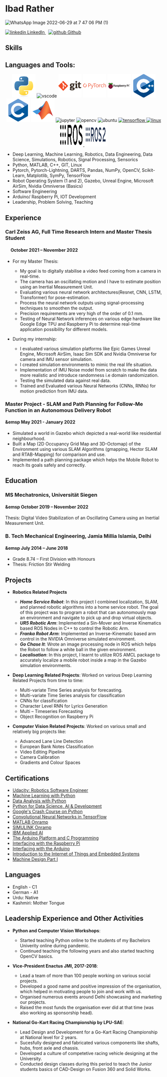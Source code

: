 # Ibad Rather

<p align="center">
  
![WhatsApp Image 2022-06-29 at 7 47 06 PM (1)](https://user-images.githubusercontent.com/35704690/176516288-5b11d717-585b-4dee-a9b3-b92772424253.png)

</p>

<p>
  <a href="https://www.linkedin.com/in/ibad-rather/" rel="nofollow noreferrer">
    <img src="https://i.stack.imgur.com/gVE0j.png" alt="linkedin"> LinkedIn
  </a> &nbsp; 
  <a href="https://github.com/ibadrather" rel="nofollow noreferrer">
    <img src="https://i.stack.imgur.com/tskMh.png" alt="github"> Github
  </a>
</p>

## **Skills**
<h2 align="left">Languages and Tools:</h2>
<p align="center">
  
  <img src="https://raw.githubusercontent.com/devicons/devicon/master/icons/python/python-original.svg" alt="python" width="75" height="75"/>
  <img src="https://github.com/ibadrather/devicon/blob/master/icons/vscode/vscode-original.svg" alt="vscode" width="75" height="75"/>
  <img src="https://github.com/devicons/devicon/blob/master/icons/git/git-original-wordmark.svg" alt="Git" width="75" height="75"/>
  <img src="https://github.com/devicons/devicon/blob/master/icons/pytorch/pytorch-plain-wordmark.svg" alt="PyTorch" width="75" height="75"/> 
  <img src="https://github.com/devicons/devicon/blob/master/icons/raspberrypi/raspberrypi-original-wordmark.svg" alt="Raspberry Pi" width="75" height="75"/>
  <img src="https://github.com/devicons/devicon/blob/master/icons/cplusplus/cplusplus-original.svg" alt="C++" width="75" height="75"/> 
  <img src="https://github.com/devicons/devicon/blob/master/icons/c/c-original.svg" alt="C" width="75" height="75"/>
  <img src="https://github.com/devicons/devicon/blob/master/icons/matlab/matlab-original.svg" alt="MATLAB" width="75" height="75"/>
  <img src="https://github.com/ibadrather/devicon/blob/master/icons/jupyter/jupyter-original.svg" alt="jupyter" width="75" height="75"/> 
  <img src="https://github.com/ibadrather/devicon/blob/master/icons/opencv/opencv-original-wordmark.svg" alt="opencv" width="75" height="75"/>
  <img src="https://github.com/ibadrather/devicon/blob/master/icons/ubuntu/ubuntu-plain.svg" alt="ubuntu" width="75" height="75"/> 
  <a href="https://www.tensorflow.org/" target="_blank">  <img src="https://github.com/ibadrather/devicon/blob/master/icons/tensorflow/tensorflow-original-wordmark.svg" alt="tensorflow" width="75" height="75"/>  </a> 
  <a href="https://www.linux.org/" target="_blank">  <img src="https://github.com/ibadrather/devicon/blob/master/icons/linux/linux-plain.svg" alt="linux" width="75" height="75"/>  </a> 
  <a href="https://www.ros.org/" target="_blank"> <img src="https://github.com/ibadrather/devicon/blob/master/icons/ros/ros-black-wordmark.svg" alt="ros" width="75" height="75"/> </a> 
  <a href="https://docs.ros.org/en/foxy/index.html" target="_blank">  <img src="https://github.com/ibadrather/devicon/blob/master/icons/ros2/ros2-original-wordmark.svg" alt="ros2" width="75" height="75"/>  </a> 

</p>

- Deep Learning, Machine Learning, Robotics, Data Engineering, Data Science, Simulations, Robotics, Signal Processing, Sensorics
- Python, MATLAB, C++, GIT, Linux
- Pytorch, Pytorch-Lightning, DARTS, Pandas, NumPy, OpenCV, Scikit-Learn, Matplotlib, SymPy, TensorFlow
- Robot Operating System (1 and 2), Gazebo, Unreal Engine, Microsoft AirSim, Nvidia Omniverse (Basics)
- Software Engineering
- Arduino/ Raspberry Pi, IOT Development
- Leadership, Problem Solving, Teaching

## **Experience**
### Carl Zeiss AG, Full Time Research Intern and Master Thesis Student
#### &emsp; October 2021 – November 2022
- For my Master Thesis:
  - My goal is to digitally stabilise a video feed coming from a camera in real-time.
  - The camera has an oscillating motion and I have to estimate position using an Inertial Measurement Unit.
  - Evaluating various neural network architectures(Resnet, CNN, LSTM, Transformer) for pose-estimation.
  - Process the neural network outputs using signal-processing techniques to smoothen the output.
  - Precision requirements are very high of the order of 0.1 mm.
  - Testing of Neural Network inferences on various edge hardware like Google Edge TPU and Raspberry Pi to determine real-time application possibility for different models.

- During my internship:
  - I evaluated various simulation platforms like Epic Games Unreal Engine, Microsoft AirSim, Isaac Sim SDK and Nvidia Omniverse for camera and IMU sensor simulation.
  - I created simulation environments to mimic the real life situation.
  - Implementation of IMU Noise model from scratch to make the data more realistic and introduce randomness i.e domain randomization.
  - Testing the simulated data against real data. 
  - Trained and Evaluated various Neural Networks (CNNs, RNNs) for motion prediction from IMU data.

### Master Project - SLAM and Path Planning for Follow-Me Function in an Autonomous Delivery Robot
#### &emsp May 2021 - January 2022

- Simulated a world in Gazebo which depicted a real-world like residential neighbourhood.
- Built a Map (2D Occupancy Grid Map and 3D-Octomap) of the Environment using various SLAM Algorithms (gmapping, Hector SLAM and RTAB-Mapping) for comparison and use.
- Implemented a path planning package which helps the Mobile Robot to reach its goals safely and correctly.


## **Education**
### MS Mechatronics, Universität Siegen
#### &emsp October 2019 – November 2022
Thesis:	Digital Video Stabilization of an Oscillating Camera using an Inertial Measurement Unit.

### B. Tech Mechanical Engineering, Jamia Millia Islamia, Delhi
#### &emsp July 2014 – June 2018	
- Grade	8.74 – First Division with Honours
- Thesis:	Friction Stir Welding

## **Projects**
- **Robotics Related Projects**
  - **_Home Service Robot_**: In this project I combined localization, SLAM, and planned robotic algorithms into a home service robot. The goal of this project was to program a robot that can autonomously map an environment and navigate to pick up and drop virtual objects.
  - **_UR5 Robotic Arm_**: Implemented a Sin-Mover and Inverse Kinematics based ROS Nodes in C++ to control the Robotic Arm.
  - **_Franka Robot Arm_**: Implemented an Inverse-Kinematic based arm control in the NVIDIA Omniverse simulated environment.
  - **_Go Chase It_**: Wrote an image processing node in ROS which helps the Robot to follow a white ball in the given environment. 
  - **_Localisation_**: In this project, I learnt to utilize ROS AMCL package to accurately localize a mobile robot inside a map in the 
Gazebo simulation environments. 

- **Deep Learning Related Projects**: Worked on various Deep Learning Related Projects from time to time:
  - Multi-variate Time Series analysis for forecasting.
  - Multi-variate Time Series analysis for classification
  - CNNs for classification
  - Character Level RNN for Lyrics Generation
  - Multi – Timeseries Forecasting
  - Object Recognition on Raspberry Pi

- **Computer Vision Related Projects**: Worked on various small and relatively big projects like:
  - Advanced Lane Line Detection
  - European Bank Notes Classification
  - Video Editing Pipeline
  - Camera Calibration
  - Gradients and Colour Spaces

## **Certifications**
- [Udacity: Robotics Software Engineer](https://graduation.udacity.com/confirm/PPG5APCA "Certificate Link")
- [Machine Learning with Python](https://www.coursera.org/account/accomplishments/verify/8TSW2YPUQV8X "Certificate Link")
- [Data Analysis with Python](https://www.coursera.org/account/accomplishments/verify/PLY2B58BS8YU "Certificate Link")
- [Python for Data Science, AI & Development](https://www.coursera.org/account/accomplishments/verify/XG2GC3XVKFJX "Certificate Link")
- [Google's Crash Course on Python](https://www.coursera.org/account/accomplishments/certificate/6YV5W6LBPULU "Certificate Link")
- [Convolutional Neural Networks in TensorFlow](https://www.coursera.org/account/accomplishments/certificate/JDRHSR3TZCSJ "Certificate Link")
- [MATLAB Onramp](https://matlabacademy.mathworks.com/progress/share/certificate.html?id=a0f54e60-3985-467b-ab87-f57e994b350f "Certificate Link")
- [SIMULINK Onramp](https://matlabacademy.mathworks.com/progress/share/certificate.html?id=c691ec1a-bc8b-4fc6-932e-3f4440b220b5 "Certificate Link")
- [IBM Applied AI](https://www.coursera.org/account/accomplishments/professional-cert/58JFH8ZPV38M "Certificate Link")
- [The Arduino Platform and C Programming](https://www.coursera.org/account/accomplishments/certificate/8ZX943MAX4MT "Certificate Link")
- [Interfacing with the Raspberry Pi](https://www.coursera.org/account/accomplishments/certificate/MFU9PEP3NZ8B "Certificate Link")
- [Interfacing with the Arduino](https://www.coursera.org/account/accomplishments/certificate/DWXNDWY24AL5 "Certificate Link")
- [Introduction to the Internet of Things and Embedded Systems](https://www.coursera.org/account/accomplishments/certificate/KLZRW2N6K9BE "Certificate Link")
- [Machine Design Part I](https://www.coursera.org/account/accomplishments/verify/7F5EDRXWXN2N "Certificate Link")

## Languages
- English - C1
- German - A1
- Urdu: Native
- Kashmiri: Mother Tongue

## Leadership Experience and Other Activities

- **Python and Computer Vision Workshops**:
  - Started teaching Python online to the students of my Bachelors Univerity online during pandemic.
  - Continued teaching the following years and also started teaching OpenCV basics.

- **Vice-President Enactus JMI, 2017-2018**: 
  - Lead a team of more than 100 people working on various social projects.
  - Developed a good name and positive impression of the organisation, which helped in motivating people to join and work with us.
  - Organised numerous events around Delhi showcasing and marketing our projects.
  - Raised the most funds the organisation ever did at that time (was also working as sponsorship head).

- **National Go-Kart Racing Championship by LPU-SAE**:
  - Lead Design and Development for a Go-Kart Racing Championship at National level for 2 years.
  - Sucesfully designed and fabricated various components like shafts, hubs, front axle and chassis.
  - Developed a culture of competetive racing vehicle designing at the University.
  - Conducted design classes during this period to teach the Junior students basics of CAD-Design on Fusion 360 and Solid Works.
 
